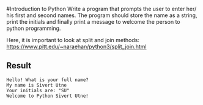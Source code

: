 #Introduction to Python
Write a program that prompts the user to enter her/ his first and second names.
The program should store the name as a string, print the initials and finally
print a message to welcome the person to python programming.

Here, it is important to look at split and join methods:
https://www.pitt.edu/~naraehan/python3/split_join.html

## Result
```console
Hello! What is your full name?
My name is Sivert Utne
Your initials are: "SU"
Welcome to Python Sivert Utne!
```